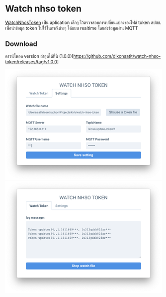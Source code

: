 # Watch nhso token

[WatchNhosToken](https://dixonsatit.github.io/watch-nhso-token) เป็น aplication เล็กๆ ไว้ตรวจสอบการเปลี่ยนแปลงของไฟล์ token  สปสช. เพื่อนำข้อมูล token ไปใช้ในกรณีต่างๆ ได้แบบ realtime โดยส่งข้อมูลผ่าน MQTT

## Download
ดาวน์โหลด version ล่าสุดได้ที่นี่ (1.0.0)[https://github.com/dixonsatit/watch-nhso-token/releases/tag/v1.0.0]



![](screen-shot1.png)
![](screen-shot2.png)